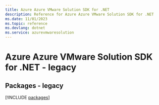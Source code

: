 ```yaml
---
title: Azure Azure VMware Solution SDK for .NET
description: Reference for Azure Azure VMware Solution SDK for .NET
ms.date: 11/01/2023
ms.topic: reference
ms.devlang: dotnet
ms.service: azurevmwaresolution
---
```

# Azure Azure VMware Solution SDK for .NET - legacy
## Packages - legacy
[!INCLUDE [packages](azure-vmware-solution-index.md)]